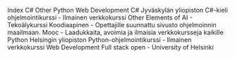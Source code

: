 Index
C#
Other
Python
Web Development
C#
Jyväskylän yliopiston C#-kieli ohjelmointikurssi - Ilmainen verkkokurssi
Other
Elements of AI - Tekoälykurssi
Koodiaapinen - Opettajille suunnattu sivusto ohjelmoinnin maailmaan.
Mooc - Laadukkaita, avoimia ja ilmaisia verkkokursseja kaikille
Python
Helsingin yliopiston Python-ohjelmointikurssi - Ilmainen verkkokurssi
Web Development
Full stack open - University of Helsinki
